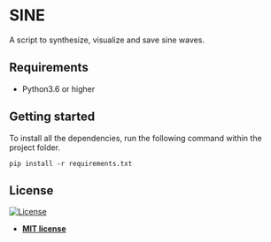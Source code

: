 # SINE
A script to synthesize, visualize and save sine waves.

## Requirements
- Python3.6 or higher

## Getting started
To install all the dependencies, run the following command within the project folder.

```
pip install -r requirements.txt
```

## License

[![License](http://img.shields.io/:license-mit-blue.svg?style=flat-square)](http://badges.mit-license.org)

- **[MIT license](http://opensource.org/licenses/mit-license.php)**
